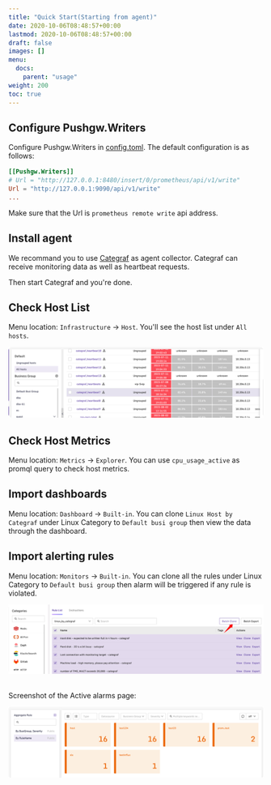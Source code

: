 ```yaml
---
title: "Quick Start(Starting from agent)"
date: 2020-10-06T08:48:57+00:00
lastmod: 2020-10-06T08:48:57+00:00
draft: false
images: []
menu:
  docs:
    parent: "usage"
weight: 200
toc: true
---
```


## Configure Pushgw.Writers

Configure Pushgw.Writers in [config.toml](https://github.com/ccfos/nightingale/blob/main/etc/config.toml#L150). The default configuration is as follows:

```toml
[[Pushgw.Writers]] 
# Url = "http://127.0.0.1:8480/insert/0/prometheus/api/v1/write"
Url = "http://127.0.0.1:9090/api/v1/write"
...
```

Make sure that the Url is `prometheus remote write` api address.


## Install agent

We recommand you to use [Categraf](/docs/agent/categraf/) as agent collector. Categraf can receive monitoring data as well as heartbeat requests.

Then start Categraf and you're done.

## Check Host List

Menu location: `Infrastructure` -> `Host`. You'll see the host list under `All hosts`.

<img src="/images/usage/hosts.png" />

## Check Host Metrics

Menu location: `Metrics` -> `Explorer`. You can use `cpu_usage_active` as promql query to check host metrics.

## Import dashboards

Menu location: `Dashboard` -> `Built-in`. You can clone `Linux Host by Categraf` under Linux Category to `Default busi group` then view the data through the dashboard.

## Import alerting rules

Menu location: `Monitors` -> `Built-in`. You can clone all the rules under Linux Category to `Default busi group` then alarm will be triggered if any rule is violated.

<img src="/images/usage/built-in-rules.png" />
<br />
<br />

Screenshot of the Active alarms page:

<img src="/images/usage/active-events-cards.png" />


